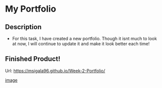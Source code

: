 # My Portfolio

## Description
- For this task, I have created a new portfolio. Though it isnt much to look at now, I will continue to update it and make it look better each time!
## Finished Product!
Url:  https://msigala96.github.io/Week-2-Portfolio/

[image](Assets/Images/_C__Users_Michael_bootcamp_Week-2_index.html.png)